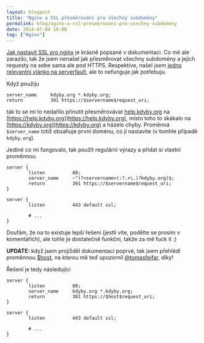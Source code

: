 ```yaml
---
layout: blogpost
title: "Nginx a SSL přesměrování pro všechny subdomény"
permalink: blog/nginx-a-ssl-presmerovani-pro-vsechny-subdomeny
date: 2014-07-04 18:00
tag: ["Nginx"]
---
```


[Jak nastavit SSL pro nginx](https://nginx.org/en/docs/http/configuring_https_servers.html) je krásně popsané v dokumentaci.
Co mě ale zarazilo, tak že jsem nenašel jak přesměrovat všechny subdomény a jejich requesty na sebe sama ale pod HTTPS.
Respektive, našel jsem [jedno relevantní vlánko na serverfault](https://serverfault.com/a/250488), ale to nefunguje jak potřebuju.


Když použiju

~~~ nginx
server_name     kdyby.org *.kdyby.org;
return          301 https://$servername$request_uri;
~~~

tak to se mi to nedařilo přinutit přesměrovávat [help.kdyby.org](https://help.kdyby.org) na [https://help.kdyby.org](https://help.kdyby.org),
místo toho to skákalo na [https://kdyby.org](https://kdyby.org) a házelo chyby.
Proměnná `$server_name` totiž obsahuje první doménu, co jí nastavíte (v tomhle případě `kdyby.org`).

Jediné co mi fungovalo, tak použít regulární výrazy a přidat si vlastní proměnnou.

~~~ nginx
server {
        listen          80;
        server_name     ~^(?<servername>(:?.+\.)?kdyby.org)$;
        return          301 https://$servername$request_uri;
}

server {
        listen          443 default ssl;

        # ...
}
~~~

Doufám, že na to existuje lepší řešení (jestli víte, podělte se prosím v komentářích), ale tohle je dostatečně funkční, takže za mě fuck it :)


**UPDATE:** když jsem projížděl dokumentaci poprvé, tak jsem přehlédl proměnnou [$host](https://nginx.org/en/docs/http/ngx_http_core_module.html#var_host),
na kterou mě teď upozornil [@tomasfejfar](https://twitter.com/tomasfejfar/status/485144989937442816), díky!

Řešení je tedy následující

~~~ nginx
server {
        listen          80;
        server_name     kdyby.org *.kdyby.org;
        return          301 https://$host$request_uri;
}

server {
        listen          443 default ssl;

        # ...
}
~~~
